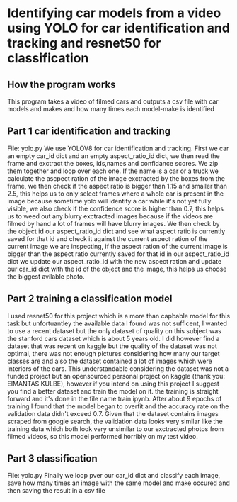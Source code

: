 # Identifying car models from a video using YOLO for car identification and tracking and resnet50 for classification

## How the program works
This program takes a video of filmed cars and outputs a csv file with car models and makes and how many times each model-make is identified
## Part 1 car identification and tracking

File: yolo.py
We use YOLOV8 for car identification and tracking.
First we car an empty car_id dict and an empty aspect_ratio_id dict, we then read the frame and exctract the boxes, ids,names and confidance scores.
We zip them together and loop over each one.
If the name is a car or a truck we calculate the ascpect ration of the image exctracted by the boxes from the frame, we then check if the aspect ratio is bigger than 1.15 and smaller than 2.5, this helps us to only select frames where a whole car is present in the image because sometime yolo will identify a car while it's not yet fully visible, we also check if the confidence score is higher than 0.7, this helps us to weed out any blurry exctracted images because if the videos are filmed by hand a lot of frames will have blurry images.
We then check by the object id our aspect_ratio_id dict and see what aspect ratio is currently saved for that id and check it against the current aspect ration of the current image we are inspecting, if the aspect ration of the current image is bigger than the aspect ratio currently saved for that id in our aspect_ratio_id dict we update our aspect_ratio_id with the new aspect ration and update our car_id dict with the id of the object and the image, this helps us choose the biggest avilable photo.

## Part 2 training a classification model

I used resnet50 for this project which is a more than capbable model for this task but unfortuantley the available data I found was not sufficent, I wanted to use a recent dataset but the only dataset of quality on this subject was the stanford cars dataset which is about 5 years old.
I did however find a dataset that was recent on kaggle but the quality of the dataset was not optimal, there was not enough pictures considering how many our target classes are and also the dataset contained a lot of images which were interiors of the cars. This understandable considering the dataset was not a funded project but an opensourced personal project on kaggle (thank you: EIMANTAS KULBE), however if you intend on using this project I suggest you find a better dataset and train the model on it. the training is straight forward and it's done in the file name train.ipynb.
After about 9 epochs of training I found that the model began to overfit and the accuracy rate on the validation data didn't exceed 0.7. Given that the dataset contains images scraped from google search, the validation data looks very similar like the training data which both look very unsimilar to our exctracted photos from filmed videos, so this model performed horribly on my test video.

## Part 3 classification
File: yolo.py
Finally we loop pver our car_id dict and classify each image, save how many times an image with the same model and make occured and then saving the result in a csv file